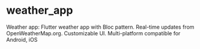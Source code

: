 # weather_app
Weather app: Flutter weather app with Bloc pattern. Real-time updates from OpenWeatherMap.org. Customizable UI. Multi-platform compatible for Android, iOS
